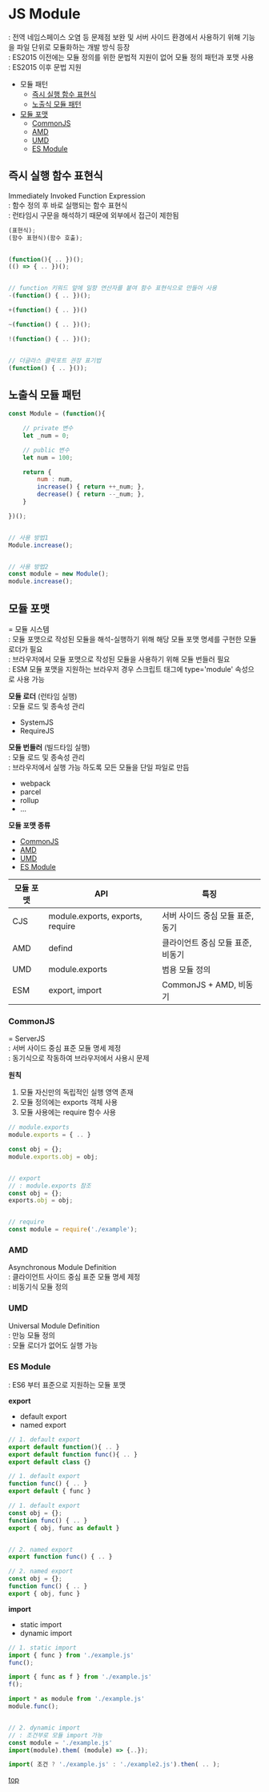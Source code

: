 # JS Module
: 전역 네임스페이스 오염 등 문제점 보완 및 서버 사이드 환경에서 사용하기 위해 기능을 파일 단위로 모듈화하는 개발 방식 등장   
: ES2015 이전에는 모듈 정의를 위한 문법적 지원이 없어 모듈 정의 패턴과 포맷 사용     
: ES2015 이후 문법 지원     


- 모듈 패턴
    - [즉시 실행 함수 표현식](#즉시-실행-함수-표현식)
    - [노출식 모듈 패턴](#노출식-모듈-패턴)
- [모듈 포맷](#모듈-포맷)
    - [CommonJS](#commonjs)
    - [AMD](#amd)        
    - [UMD](#umd)
    - [ES Module](#es-module)



## 즉시 실행 함수 표현식
Immediately Invoked Function Expression   
: 함수 정의 후 바로 실행되는 함수 표현식      
: 런타임시 구문을 해석하기 때문에 외부에서 접근이 제한됨   


```js
(표현식);
(함수 표현식)(함수 호출);


(function(){ .. })();
(() => { .. })();


// function 키워드 앞에 일항 연산자를 붙여 함수 표현식으로 만들어 사용  
-(function() { .. })();

+(function() { .. })()

~(function() { .. })();

!(function() { .. })();


// 더글라스 클락포트 권장 표기법
(function() { .. }());
```



## 노출식 모듈 패턴

```js
const Module = (function(){

    // private 변수
    let _num = 0;

    // public 변수
    let num = 100;

    return {
        num : num,
        increase() { return ++_num; },
        decrease() { return --_num; },
    }

})();


// 사용 방법1
Module.increase();


// 사용 방법2
const module = new Module();
module.increase();
```



## 모듈 포맷
= 모듈 시스템   
: 모듈 포맷으로 작성된 모듈을 해석-실행하기 위해 해당 모듈 포맷 명세를 구현한 모듈 로더가 필요   
: 브라우저에서 모듈 포맷으로 작성된 모듈을 사용하기 위해 모듈 번들러 필요    
: ESM 모듈 포맷을 지원하는 브라우저 경우 스크립트 태그에 type='module' 속성으로 사용 가능   


**모듈 로더** (런타임 실행)         
: 모듈 로드 및 종속성 관리  

- SystemJS
- RequireJS


**모듈 번들러** (빌드타임 실행)   
: 모듈 로드 및 종속성 관리  
: 브라우저에서 실행 가능 하도록 모든 모듈을 단일 파일로 만듬     

- webpack
- parcel
- rollup
- ...


**모듈 포맷 종류**  
- [CommonJS](#commonjs)
- [AMD](#amd)        
- [UMD](#umd)
- [ES Module](#es-module)


모듈 포맷 | API | 특징
---|---|---
CJS | module.exports, exports, require | 서버 사이드 중심 모듈 표준, 동기
AMD | defind         | 클라이언트 중심 모듈 표준, 비동기
UMD | module.exports | 범용 모듈 정의
ESM | export, import | CommonJS + AMD, 비동기  



### CommonJS
= ServerJS  
: 서버 사이드 중심 표준 모듈 명세 제정  
: 동기식으로 작동하여 브라우저에서 사용시 문제   


**원칙**
1. 모듈 자신만의 독립적인 실행 영역 존재  
2. 모듈 정의에는 exports 객체 사용
3. 모듈 사용에는 require 함수 사용


```js
// module.exports
module.exports = { .. }

const obj = {};
module.exports.obj = obj;


// export
// : module.exports 참조  
const obj = {};
exports.obj = obj;


// require
const module = require('./example');
```



### AMD
Asynchronous Module Definition  
: 클라이언트 사이드 중심 표준 모듈 명세 제정    
: 비동기식 모듈 정의  



### UMD
Universal Module Definition  
: 만능 모듈 정의  
: 모듈 로더가 없어도 실행 가능  




### ES Module
: ES6 부터 표준으로 지원하는 모듈 포맷   


**export**

- default export
- named export

```js
// 1. default export
export default function(){ .. }
export default function func(){ .. }
export default class {}

// 1. default export
function func() { .. }
export default { func }

// 1. default export
const obj = {};
function func() { .. }
export { obj, func as default }


// 2. named export
export function func() { .. }

// 2. named export
const obj = {};
function func() { .. }
export { obj, func }
```


**import**

- static import
- dynamic import  

```js
// 1. static import
import { func } from './example.js'
func();

import { func as f } from './example.js'
f();

import * as module from './example.js'
module.func();


// 2. dynamic import  
// : 조건부로 모듈 import 가능
const module = './example.js'
import(module).them( (module) => {..});

import( 조건 ? './example.js' : './example2.js').then( .. );
```



[top](#)
